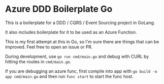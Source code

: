 # Azure DDD Boilerplate Go

This is a boilerplate for a DDD / CQRS / Event Sourcing project in GoLang. 

It also includes boilerplate for it to be used as an Azure Function.

This is my first attempt at this in Go, so I'm sure there are things that can be improved. Feel free to open an issue or PR.

During development, use `go run cmd/main.go` and debug with CURL by hitting the routes in `cmd/main.go`.

If you are debugging an azure func, first compile into app with `go build -o app cmd/main.go` and then run `func start` to start the func host.